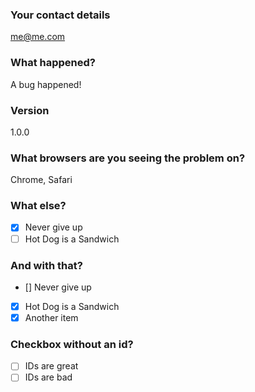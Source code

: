 ### Your contact details

me@me.com

### What happened?

A bug happened!

### Version

1.0.0

### What browsers are you seeing the problem on?

Chrome, Safari

### What else?

- [x] Never give up
- [ ] Hot Dog is a Sandwich

### And with that?

- [] Never give up
- [X] Hot Dog is a Sandwich
- [x] Another item

### Checkbox without an id?

- [ ] IDs are great
- [ ] IDs are bad

